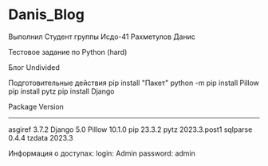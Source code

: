 # Danis_Blog

Выполнил Студент группы Исдо-41 Рахметулов Данис

Тестовое задание по Python (hard)

Блог Undivided

Подготовительные действия 
pip install "Пакет"
python -m pip install Pillow
pip install pytz
pip install Django



Package  Version
-------- ------------
asgiref  3.7.2
Django   5.0
Pillow   10.1.0
pip      23.3.2
pytz     2023.3.post1
sqlparse 0.4.4
tzdata   2023.3


Информация о доступах: login: Admin password: admin
